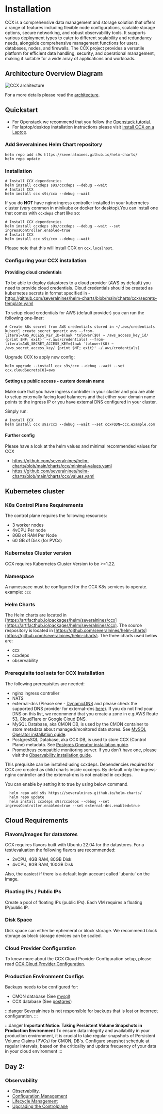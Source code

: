 # Installation

CCX is a comprehensive data management and storage solution that offers a range of features including flexible node configurations, scalable storage options, secure networking, and robust observability tools. It supports various deployment types to cater to different scalability and redundancy needs, alongside comprehensive management functions for users, databases, nodes, and firewalls. The CCX project provides a versatile platform for efficient data handling, security, and operational management, making it suitable for a wide array of applications and workloads.

## Architecture Overview Diagram 


![CCX architecture](../images/ccx-architecture.png)

For a more details please read the [architecture](architecture.md).

## Quickstart

- For Openstack we recommend that you follow the [Openstack tutorial](Tutorial-openstack.md).
- For laptop/desktop installation instructions please visit [Install CCX on a Laptop](CCX-Install-Laptop.md).


### Add Severalnines Helm Chart repository

```
helm repo add s9s https://severalnines.github.io/helm-charts/
helm repo update
```

### Installation

```
# Install CCX dependencies
helm install ccxdeps s9s/ccxdeps --debug --wait
# Install CCX
helm install ccx s9s/ccx --debug --wait
```

If you do **NOT** have nginx ingress controller installed in your kubernetes cluster (very common in minikube or docker for desktop).You can install one that comes with `ccxdeps` chart like so:

```
# Install CCX dependencies
helm install ccxdeps s9s/ccxdeps --debug --wait --set ingressController.enabled=true
# Install CCX
helm install ccx s9s/ccx --debug --wait
```

Please note that this will install CCX on `ccx.localhost`.

### Configuring your CCX installation

#### Providing cloud credentials

To be able to deploy datastores to a cloud provider (AWS by default) you need to provide cloud credentials.
Cloud credentials should be created as kubernetes secrets in format specified in - https://github.com/severalnines/helm-charts/blob/main/charts/ccx/secrets-template.yaml

To setup cloud credentials for AWS (default provider) you can run the following one-liner:

```
# Create k8s secret from AWS credentials stored in ~/.aws/credentials
kubectl create secret generic aws --from-literal=AWS_ACCESS_KEY_ID=$(awk 'tolower($0) ~ /aws_access_key_id/ {print $NF; exit}' ~/.aws/credentials) --from-literal=AWS_SECRET_ACCESS_KEY=$(awk 'tolower($0) ~ /aws_secret_access_key/ {print $NF; exit}' ~/.aws/credentials)
```

Upgrade CCX to apply new config:

```
helm upgrade --install ccx s9s/ccx --debug --wait --set ccx.cloudSecrets[0]=aws
```


#### Setting up public access - custom domain name

Make sure that you have ingress controller in your cluster and you are able to setup externally facing load balancers and that either your domain name points to the ingress IP or you have external DNS configured in your cluster.

Simply run:

```
# Install CCX
helm install ccx s9s/ccx --debug --wait --set ccxFQDN=ccx.example.com
```

#### Further config

Please have a look at the helm values and minimal recommended values for CCX

- https://github.com/severalnines/helm-charts/blob/main/charts/ccx/minimal-values.yaml
- https://github.com/severalnines/helm-charts/blob/main/charts/ccx/values.yaml



## Kubernetes cluster

### K8s Control Plane Requirements

The control plane requires the following resources:

- 3 worker nodes
- 4vCPU Per node
- 8GB of RAM Per Node
- 60 GB of Disk (for PVCs)

### Kubernetes Cluster version

CCX requires Kubernetes Cluster Version to be >=1.22.

### Namespace

A namespace must be configured for the CCX K8s services to operate.
example: `ccx`

### Helm Charts

The Helm charts are located in [https://artifacthub.io/packages/helm/severalnines/ccx](https://artifacthub.io/packages/helm/severalnines/ccx).
The source respository is located in [https://github.com/severalnines/helm-charts](https://github.com/severalnines/helm-charts). The three charts used below are:

- ccx
- ccxdeps
- observability

### Prerequisite tool sets for CCX Installation

The following prerequisites are needed:

- nginx ingress controller
- NATS
- external-dns (Please see - [DynamicDNS](Dynamic-DNS.md) and please check the supported DNS provider for external-dns [here](https://github.com/kubernetes-sigs/external-dns#status-of-providers)). If you do not find your DNS on this list, we recommend that you create a zone in e.g AWS Route 53, CloudFlare or Google Cloud DNS.
- MySQL Database, aka CMON DB, is used by the CMON container to store metadata about managed/monitored data stores. See [MySQL Operator installation guide](Mysql-Operator-Installation.md).
- PostgresSQL Database, aka CCX DB, is used to store CCX (Control Plane) metadata. See [Postgres Operator installation guide](Postgres-Operator-Installation.md).
- Prometheus compatible monitoring server. If you don't have one, please visit the [Observability installation guide](Observability.md).

This prequisite can be installed using ccxdeps. Dependencies required for CCX are created as child charts inside ccxdeps.
By default only the ingress-nginx controller and the external-dns is not enabled in ccxdeps.

You can enable by setting it to true by using below command.

```
  helm repo add s9s https://severalnines.github.io/helm-charts/
  helm repo update
  helm install ccxdeps s9s/ccxdeps --debug --set ingressController.enabled=true --set external-dns.enabled=true
```

## Cloud Requirements

### Flavors/images for datastores

CCX requires flavors built with Ubuntu 22.04 for the datastores. For a test/evaluation the following flavors are recommended:

- 2vCPU, 4GB RAM, 80GB Disk
- 4vCPU, 8GB RAM, 100GB Disk

Also, the easiest if there is a default login account called 'ubuntu' on the image.

### Floating IPs / Public IPs

Create a pool of floating IPs (public IPs). Each VM requires a floating IP/public IP.

### Disk Space

Disk space can either be ephemeral or block storage. We recommend block storage as block storage devices can be scaled.

### Cloud Provider Configuration

To know more about the CCX Cloud Provider Configuration setup, please read [CCX Cloud Provider Configuration](Cloud-Providers/Cloud-Providers.md).

### Production Environment Configs

Backups needs to be configured for:

- CMON database (See [mysql](Mysql-Operator-Installation.md))
- CCX database (See [postgres](Postgres-Operator-Installation.md))
  
:::danger
   Severalnines is not responsible for backups that is lost or incorrect configuration.
:::

:::danger
   **Important Notice: Taking Persistent Volume Snapshots in Production Environment**
   To ensure data integrity and availability in your production environment, it is crucial to take regular snapshots of Persistent Volume Claims (PVCs) for CMON, DB's. Configure snapshot schedule at regular intervals, based on the criticality and update frequency of your data in your cloud environment
:::


## Day 2:

### Observability

- [Observability](Observability.md).
- [Configuration Management](../Day2/Config-Management.md)
- [Lifecycle Management](../Day2/Lifecycle-Management.md)
- [Upgrading the Controlplane](../Day2/Upgrading-the-Control-Plane.md)

